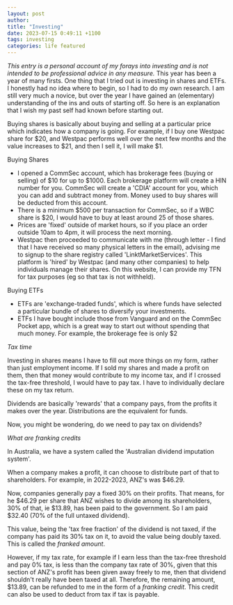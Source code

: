 ```yaml
---
layout: post
author:
title: "Investing"
date: 2023-07-15 0:49:11 +1100
tags: investing
categories: life featured
---
```

_This entry is a personal account of my forays into investing and is not intended to be professional advice in any measure._
This year has been a year of many firsts. One thing that I tried out is investing in shares and ETFs. I honestly had no idea where to begin, so I had to do my own research. I am still very much a novice, but over the year I have gained an (elementary) understanding of the ins and outs of starting off. So here is an explanation that I wish my past self had known before starting out.

Buying shares is basically about buying and selling at a particular price which indicates how a company is going. For example, if I buy one Westpac share for $20, and Westpac performs well over the next few months and the value increases to $21, and then I sell it, I will make $1.

Buying Shares
- I opened a CommSec account, which has brokerage fees (buying or selling) of $10 for up to $1000. Each brokerage platform will create a HIN number for you. CommSec will create a 'CDIA' account for you, which you can add and subtract money from. Money used to buy shares will be deducted from this account.
- There is a minimum $500 per transaction for CommSec, so if a WBC share is $20, I would have to buy at least around 25 of those shares.
- Prices are 'fixed' outside of market hours, so if you place an order outside 10am to 4pm, it will process the next morning.
- Westpac then proceeded to communicate with me (through letter - I find that I have received so many physical letters in the email), advising me to signup to the share registry called 'LinktMarketServices'. This platform is 'hired' by Westpac (and many other companies) to help individuals manage their shares. On this website, I can provide my TFN for tax purposes (eg so that tax is not withheld).


Buying ETFs
- ETFs are 'exchange-traded funds', which is where funds have selected a particular bundle of shares to diversify your investments.
- ETFs I have bought include those from Vanguard and on the CommSec Pocket app, which is a great way to start out without spending that much money. For example, the brokerage fee is only $2


*Tax time*

Investing in shares means I have to fill out more things on my form, rather than just employment income. If I sold my shares and made a profit on them, then that money would contribute to my income tax, and if I crossed the tax-free threshold, I would have to pay tax. I have to individually declare these on my tax return.

Dividends are basically 'rewards' that a company pays, from the profits it makes over the year. Distributions are the equivalent for funds.

Now, you might be wondering, do we need to pay tax on dividends?

*What are franking credits*

In Australia, we have a system called the 'Australian dividend imputation system'.

When a company makes a profit, it can choose to distribute part of that to shareholders. For example, in 2022-2023, ANZ's was $46.29.

Now, companies generally pay a fixed 30% on their profits. That means, for he $46.29 per share that ANZ wishes to divide among its shareholders, 30% of that, ie $13.89, has been paid to the government. So I am paid $32.40 (70% of the full untaxed dividend).

This value, being the 'tax free fraction' of the dividend is not taxed, if the company has paid its 30% tax on it, to avoid the value being doubly taxed. This is called the *franked amount*.

However, if my tax rate, for example if I earn less than the tax-free threshold and pay 0% tax, is less than the company tax rate of 30%, given that this section of ANZ's profit has been given away freely to me, then that dividend shouldn't really have been taxed at all. Therefore, the remaining amount, $13.89, can be refunded to me in the form of a *franking credit*. This credit can also be used to deduct from tax if tax is payable.